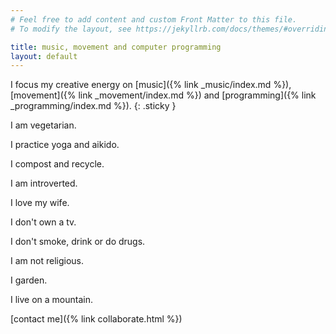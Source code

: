 ```yaml
---
# Feel free to add content and custom Front Matter to this file.
# To modify the layout, see https://jekyllrb.com/docs/themes/#overriding-theme-defaults

title: music, movement and computer programming
layout: default
---
```


I focus my creative energy on [music]({% link _music/index.md %}), [movement]({% link _movement/index.md %}) and [programming]({% link _programming/index.md %}).
{: .sticky }

I am vegetarian.

I practice yoga and aikido.

I compost and recycle.

I am introverted.

I love my wife.

I don't own a tv. 

I don't smoke, drink or do drugs. 

I am not religious.

I garden.

I live on a mountain.

[contact me]({% link collaborate.html %})

<script>
document.addEventListener("DOMContentLoaded", (e) => {

    var sticky = document.querySelector('.sticky');

    linebreakNav();
    var ticking = false;
    window.addEventListener("scroll", () => {
        if (!ticking) {
            window.requestAnimationFrame(() => {
                stickyNav();
                ticking = false;
            });
            ticking = true;
        }
    });
    window.addEventListener("resize", () => {
    linebreakNav().then(() => {
            if (!ticking) {
                window.requestAnimationFrame(() => {
                    stickyNav();
                    ticking = false;
                });
                ticking = true;
            }
        });
    });
    
    function stickyNav() {
        var position = sticky.getBoundingClientRect().top;
        var height = sticky.getBoundingClientRect().height;
        if(position == 0) {
            sticky.style.top = `-${height/2}px`;
        }
    }
    function linebreakNav() {
        var content = sticky.innerHTML;
        if (window.matchMedia('screen and (max-width: 768px)').matches) {
            if(content.indexOf('<br>') < 0) {
                sticky.innerHTML = content.substring(0, 30) + "<br>" + content.substring(30);
            }
        } else {
            sticky.innerHTML = content.replace("<br>", "");
        }
        return Promise.resolve();
    }
});


</script>




